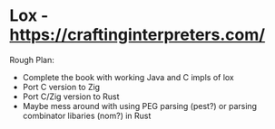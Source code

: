 # Lox - https://craftinginterpreters.com/

Rough Plan:
* Complete the book with working Java and C impls of lox
* Port C version to Zig
* Port C/Zig version to Rust
* Maybe mess around with using PEG parsing (pest?) or parsing combinator libaries (nom?) in Rust
